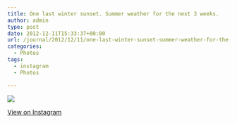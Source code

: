 ```yaml
---
title: One last winter sunset. Summer weather for the next 3 weeks.
author: admin
type: post
date: 2012-12-11T15:33:37+00:00
url: /journal/2012/12/11/one-last-winter-sunset-summer-weather-for-the-next-3-weeks/
categories:
  - Photos
tags:
  - instagram
  - Photos

---
```

![][1]

<p class="view-instagram">
  <a href="http://instagr.am/p/TGfTloqlhP/">View on Instagram</a>
</p>

 [1]: http://lobban.org/wordpress//HLIC/b033dd1619e8233db9f97cf09f04c570.jpg